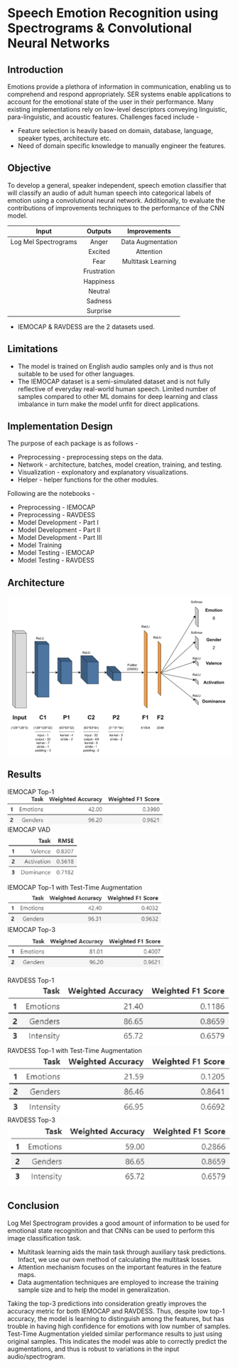 # Speech Emotion Recognition using Spectrograms & Convolutional Neural Networks

## Introduction
Emotions provide a plethora of information in communication, enabling us to comprehend and respond appropriately. SER systems enable applications to account for the emotional state of the user in their performance. Many existing implementations rely on low-level descriptors conveying linguistic, para-linguistic, and acoustic features. Challenges faced include -
- Feature selection is heavily based on domain, database, language, speaker types, architecture etc.
- Need of domain specific knowledge to manually engineer the features.


## Objective
To develop a general, speaker independent, speech emotion classifier that will classify an audio of adult human speech into categorical labels of emotion using a convolutional neural network. Additionally, to evaluate the contributions of improvements techniques to the performance of the CNN model.

| Input | Outputs | Improvements |
| :-: | :-: | :-: |
| Log Mel Spectrograms | Anger | Data Augmentation |
|| Excited | Attention |
|| Fear | Multitask Learning |
|| Frustration ||
|| Happiness ||
|| Neutral ||
|| Sadness ||
|| Surprise ||

- IEMOCAP & RAVDESS are the 2 datasets used.

## Limitations
- The model is trained on English audio samples only and is thus not suitable to be used for other languages.
- The IEMOCAP dataset is a semi-simulated dataset and is not fully reflective of everyday real-world human speech. Limited number of samples compared to other ML domains for deep learning and class imbalance in turn make the model unfit for direct applications.

## Implementation Design

The purpose of each package is as follows -
- Preprocessing - preprocessing steps on the data.
- Network - architecture, batches, model creation, training, and testing.
- Visualization - explonatory and explanatory visualizations.
- Helper - helper functions for the other modules.

Following are the notebooks -
- Preprocessing - IEMOCAP
- Preprocessing - RAVDESS
- Model Development - Part I
- Model Development - Part II
- Model Development - Part III
- Model Training
- Model Testing - IEMOCAP
- Model Testing - RAVDESS

## Architecture
![Architecture](https://github.com/MohammadUmarAsif/speech-emotion-recognition/blob/main/images/arch.jpg?raw=true)

## Results
IEMOCAP Top-1<br>
<img src = 'https://github.com/MohammadUmarAsif/speech-emotion-recognition/blob/main/images/iemocap_top1.jpg?raw=true' alt = 'IEMOCAP Top-1' width="350" height="65">
<br>IEMOCAP VAD<br>
<img src = 'https://github.com/MohammadUmarAsif/speech-emotion-recognition/blob/main/images/iemocap_vad.jpg?raw=true' alt = 'IEMOCAP VAD' width="160" height="110">
<br>IEMOCAP Top-1 with Test-Time Augmentation<br>
<img src = 'https://github.com/MohammadUmarAsif/speech-emotion-recognition/blob/main/images/iemocap_tta.jpg?raw=true' alt = 'IEMOCAP Top-1 with TTA' width="350" height="75">
<br>IEMOCAP Top-3<br>
<img src = 'https://github.com/MohammadUmarAsif/speech-emotion-recognition/blob/main/images/iemocap_top3.jpg?raw=true' alt = 'IEMOCAP Top-3' width="355" height="80">

RAVDESS Top-1
![RAVDESS Top-1](https://github.com/MohammadUmarAsif/speech-emotion-recognition/blob/main/images/ravdess_top1.jpg?raw=true)
RAVDESS Top-1 with Test-Time Augmentation
![RAVDESS Top-1 with TTA](https://github.com/MohammadUmarAsif/speech-emotion-recognition/blob/main/images/ravdess_tta.jpg?raw=true)
RAVDESS Top-3
![RAVDESS Top-3](https://github.com/MohammadUmarAsif/speech-emotion-recognition/blob/main/images/ravdess_top3.jpg?raw=true)


## Conclusion
Log Mel Spectrogram provides a good amount of information to be used for emotional state recognition and that CNNs can be used to perform this image classification task. 
- Multitask learning aids the main task through auxiliary task predictions. Infact, we use our own method of calculating the multitask losses. 
- Attention mechanism focuses on the important features in the feature maps. 
- Data augmentation techniques are employed to increase the training sample size and to help the model in generalization.

Taking the top-3 predictions into consideration greatly improves the accuracy metric for both IEMOCAP and RAVDESS. Thus, despite low top-1 accuracy, the model is learning to distinguish among the features, but has trouble in having high confidence for emotions with low number of samples. Test-Time Augmentation yielded similar performance results to just using original samples. This indicates the model was able to correctly predict the augmentations, and thus is robust to variations in the input audio/spectrogram.